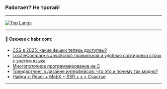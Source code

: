 ### Работает? Не трогай!

---
<!--
#### 🛠️ Technical stack:

![Java](https://img.shields.io/badge/Java-informational?logo=Oracle&style=flat&logoColor=white&color=FF4500)
![Kotlin](https://img.shields.io/badge/Kotlin-informational?logo=Kotlin&style=flat&logoColor=white&color=774D97)
![TS](https://img.shields.io/badge/TypeScript-informational?logo=typeScript&style=flat&logoColor=black&color=017acc)
![Python](https://img.shields.io/badge/Python-informational?logo=Python&style=flat&logoColor=black&color=ffdd54) <br>
![Spring](https://img.shields.io/badge/Spring-informational?logo=Spring&style=flat&logoColor=white&color=6DB33F) 
![SpringBoot](https://img.shields.io/badge/SpringBoot-informational?logo=SpringBoot&style=flat&logoColor=white&color=6DB33F)
![Nest](https://img.shields.io/badge/NestJS-informational?logo=NestJS&style=flat&logoColor=white&color=E0234E) 
![NodeJS](https://img.shields.io/badge/NodeJS-informational?logo=node.js&style=flat&logoColor=white&color=70A760)<br>
![PostgreSQL](https://img.shields.io/badge/PostgreSQL-informational?logo=PostgreSQL&style=flat&logoColor=white&color=DAA520)
![MongoDB](https://img.shields.io/badge/MongoDB-informational?logo=MongoDB&style=flat&logoColor=white&color=870000)
![Apache](https://img.shields.io/badge/Apache-informational?logo=apache&style=flat&logoColor=white&color=f74e28)

___ 
-->

<!--- #### 🛠️ : --->

[![Top Langs](https://github-readme-stats-82jvfl3w3-advtsettinggmailcoms-projects.vercel.app/api/top-langs/?username=zloylis&langs_count=10&hide_title=true&title_color=e6edf3&size_weight=0.5&count_weight=0.5&layout=compact&hide_progress=true&hide_border=true&theme=dracula)](https://github.com/zloylis)

<!---


####  :octocat:&nbsp;&nbsp; Статистика:

![GitHub stats](https://github-readme-stats-u2qms2cxw-advtsettinggmailcoms-projects.vercel.app/api?username=zloylis&show_icons=true&hide_border=true&theme=dracula&title_color=e6edf3&include_all_commits=true&count_private=true&hide_rank=false&hide_title=true&rank_icon=github)
-->
---

#### 💬 Свежее с habr.com:

<!-- BLOG-POST-LIST:START -->
- [CSS в 2025: какие фишки теперь доступны?](https://habr.com/ru/companies/ruvds/articles/877114/?utm_source=habrahabr&utm_medium=rss&utm_campaign=877114)
- [LocaleCompare в JavaScript: правильная и удобная сортировка строк с учетом языка](https://habr.com/ru/companies/gnivc/articles/881450/?utm_source=habrahabr&utm_medium=rss&utm_campaign=881450)
- [Многопоточное программирование на C](https://habr.com/ru/articles/881444/?utm_source=habrahabr&utm_medium=rss&utm_campaign=881444)
- [Трендвотчинг в дизайне интерфейсов: что это и почему так модно?](https://habr.com/ru/companies/otpbank/articles/881442/?utm_source=habrahabr&utm_medium=rss&utm_campaign=881442)
- [Найди x: React + MobX + SSR + x = Счастье](https://habr.com/ru/articles/880720/?utm_source=habrahabr&utm_medium=rss&utm_campaign=880720)
<!-- BLOG-POST-LIST:END -->

---

